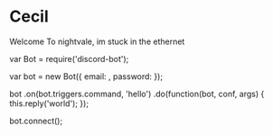 # Cecil
Welcome To nightvale, im stuck in the ethernet

var Bot = require('discord-bot');

var bot = new Bot({
	email: <email>,
	password: <pass>
});

bot
	.on(bot.triggers.command, 'hello')
	.do(function(bot, conf, args) {
		this.reply('world');
	});

bot.connect();
